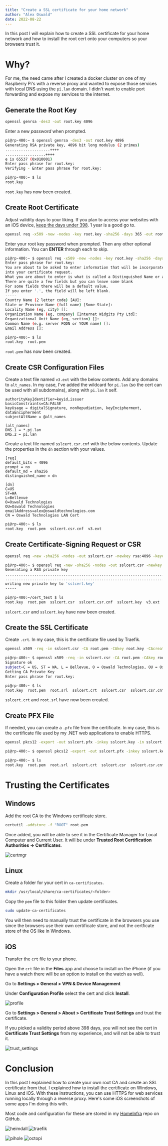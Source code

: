 ```yaml
---
title: "Create a SSL certificate for your home network"
author: "Alex Oswald"
date: 2022-08-22
---
```


In this post I will explain how to create a SSL certificate for your home network and how to install the root cert onto your computers so your browsers trust it.


# Why?

For me, the need came after I created a docker cluster on one of my Raspberry Pi's with a reverse proxy and wanted to expose those services with local DNS using the `pi.lan` domain. I didn't want to enable port forwarding and expose my services to the internet.


## Generate the Root Key

```bash
openssl genrsa -des3 -out root.key 4096
```

Enter a new _password_ when prompted.

```bash
pi@rp-400:~ $ openssl genrsa -des3 -out root.key 4096
Generating RSA private key, 4096 bit long modulus (2 primes)
....................++++
..................++++
e is 65537 (0x010001)
Enter pass phrase for root.key:
Verifying - Enter pass phrase for root.key:

pi@rp-400:~ $ ls
root.key
```

`root.key` has now been created.


## Create Root Certificate

Adjust validity days to your liking. If you plan to access your websites with an iOS device, [keep the days under 398](https://support.apple.com/en-us/HT211025). 1 year is a good go to.

```bash
openssl req -x509 -new -nodes -key root.key -sha256 -days 365 -out root.pem
```

Enter your root key password when prompted. Then any other optional information. You can **ENTER** through each to skip.

```bash
pi@rp-400:~ $ openssl req -x509 -new -nodes -key root.key -sha256 -days 365 -out root.pem
Enter pass phrase for root.key:
You are about to be asked to enter information that will be incorporated
into your certificate request.
What you are about to enter is what is called a Distinguished Name or a DN.
There are quite a few fields but you can leave some blank
For some fields there will be a default value,
If you enter '.', the field will be left blank.
-----
Country Name (2 letter code) [AU]:
State or Province Name (full name) [Some-State]:
Locality Name (eg, city) []:
Organization Name (eg, company) [Internet Widgits Pty Ltd]:
Organizational Unit Name (eg, section) []:
Common Name (e.g. server FQDN or YOUR name) []:
Email Address []:

pi@rp-400:~ $ ls
root.key  root.pem
```

`root.pem` has now been created.


## Create CSR Configuration Files

Create a text file named `v3.ext` with the below contents. Add any domains to `alt_names`. In my case, I've added the wildcard for `pi.lan` (so the cert can be used with all subdomains), along with `pi.lan` it self.

```
authorityKeyIdentifier=keyid,issuer
basicConstraints=CA:FALSE
keyUsage = digitalSignature, nonRepudiation, keyEncipherment, dataEncipherment
subjectAltName = @alt_names

[alt_names]
DNS.1 = *.pi.lan
DNS.2 = pi.lan
```

Create a text file named `sslcert.csr.cnf` with the below contents. Update the properties in the `dn` section with your values.

```
[req]
default_bits = 4096
prompt = no
default_md = sha256
distinguished_name = dn

[dn]
C=US
ST=WA
L=Bellevue
O=Oswald Technologies
OU=Oswald Technologies
emailAddress=alex@oswaldtechnologies.com
CN = Oswald Technologies LAN Cert
```

```bash
pi@rp-400:~ $ ls
root.key  root.pem  sslcert.csr.cnf  v3.ext
```


## Create Certificate-Signing Request or CSR

```bash
openssl req -new -sha256 -nodes -out sslcert.csr -newkey rsa:4096 -keyout sslcert.key -config sslcert.csr.cnf
```

```bash
pi@rp-400:~ $ openssl req -new -sha256 -nodes -out sslcert.csr -newkey rsa:4096 -keyout sslcert.key -config sslcert.csr.cnf
Generating a RSA private key
..............................................................................................................++++
.........................................................................................++++
writing new private key to 'sslcert.key'
-----

pi@rp-400:~/cert_test $ ls
root.key  root.pem  sslcert.csr  sslcert.csr.cnf  sslcert.key  v3.ext
```

`sslcert.csr` and `sslcert.key` have now been created.


## Create the SSL Certificate

Create `.crt`. In my case, this is the certificate file used by Traefik.

```bash
openssl x509 -req -in sslcert.csr -CA root.pem -CAkey root.key -CAcreateserial -out sslcert.crt -days 365 -sha256 -extfile v3.ext
```

```bash
pi@rp-400:~ $ openssl x509 -req -in sslcert.csr -CA root.pem -CAkey root.key -CAcreateserial -out sslcert.crt -days 365 -sha256 -extfile v3.ext
Signature ok
subject=C = US, ST = WA, L = Bellevue, O = Oswald Technologies, OU = Oswald Technologies, emailAddress = alex@oswaldtechnologies.com, CN = Oswald Technologies LAN Cert
Getting CA Private Key
Enter pass phrase for root.key:

pi@rp-400:~ $ ls
root.key  root.pem  root.srl  sslcert.crt  sslcert.csr  sslcert.csr.cnf  sslcert.key  v3.ext
```

`sslcert.crt` and `root.srl` have now been created.


## Create PFX File

If needed, you can create a `.pfx` file from the certificate. In my case, this is the certificate file used by my .NET web applications to enable HTTPS.

```bash
openssl pkcs12 -export -out sslcert.pfx -inkey sslcert.key -in sslcert.crt -passout pass:
```

```bash
pi@rp-400:~ $ openssl pkcs12 -export -out sslcert.pfx -inkey sslcert.key -in sslcert.crt -passout pass:

pi@rp-400:~ $ ls
root.key  root.pem  root.srl  sslcert.crt  sslcert.csr  sslcert.csr.cnf  sslcert.key  sslcert.pfx  v3.ext
```


# Trusting the Certificates


## Windows

Add the root CA to the Windows certificate store.

```cmd
certutil -addstore -f "ROOT" root.pem
```

Once added, you will be able to see it in the Certificate Manager for Local Computer and Current User. It will be under **Trusted Root Certification Authorities -> Certificates**.

![certmgr](/assets/images/2022-08-22/certmgr.png)


## Linux

Create a folder for your cert in `ca-certificates`.

```bash
mkdir /usr/local/share/ca-certificates/<folder>
```

Copy the `pem` file to this folder then update certificates.

```bash
sudo update-ca-certificates
```

You will then need to manually trust the certificate in the browsers you use since the browsers use their own certificate store, and not the certficate store of the OS like in Windows.


## iOS

Transfer the `crt` file to your phone.

Open the `crt` file in the **Files** app and choose to install on the iPhone (if you have a watch there will be an option to install on the watch as well).

Go to **Settings > General > VPN & Device Management**

Under **Configuration Profile** select the cert and click **Install**.

![profile](/assets/images/2022-08-22/profile.png)

Go to **Settings > General > About > Certificate Trust Settings** and trust the certificate.

If you picked a validity period above 398 days, you will not see the cert in **Certificate Trust Settings** from my experience, and will not be able to trust it.

![trust_settings](/assets/images/2022-08-22/trust_settings.png)


# Conclusion

In this post I explained how to create your own root CA and create an SSL certificate from that. I explained how to install the certificate on Windows, Linux and iOS. With these instructions, you can use HTTPS for web services running locally through a reverse proxy. Here's some iOS screenshots of some apps I'm doing this with.

Most code and configuration for these are stored in my [HomeInfra](https://github.com/alex-oswald/HomeInfra) repo on GitHub.

![heimdall](/assets/images/2022-08-22/heimdall.png)
![traefik](/assets/images/2022-08-22/traefik.png)

![pihole](/assets/images/2022-08-22/pihole.png)
![octopi](/assets/images/2022-08-22/octopi.png)